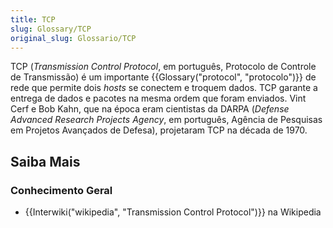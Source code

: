 ```yaml
---
title: TCP
slug: Glossary/TCP
original_slug: Glossario/TCP
---
```


TCP (_Transmission Control Protocol_, em português, Protocolo de Controle de Transmissão) é um importante {{Glossary("protocol", "protocolo")}} de rede que permite dois _hosts_ se conectem e troquem dados. TCP garante a entrega de dados e pacotes na mesma ordem que foram enviados. Vint Cerf e Bob Kahn, que na época eram cientistas da DARPA (_Defense Advanced Research Projects Agency_, em português, Agência de Pesquisas em Projetos Avançados de Defesa), projetaram TCP na década de 1970.

## Saiba Mais

### Conhecimento Geral

- {{Interwiki("wikipedia", "Transmission Control Protocol")}} na Wikipedia
